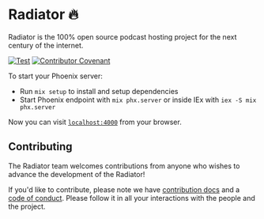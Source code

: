 # Radiator 🔥

Radiator is the 100% open source podcast hosting project for the next century of the internet.

[![Test](https://github.com/podlove/radiator/actions/workflows/test.yml/badge.svg)](https://github.com/podlove/radiator/actions/workflows/test.yml) [![Contributor Covenant](https://img.shields.io/badge/Contributor%20Covenant-2.1-4baaaa.svg)](CODE_OF_CONDUCT.md)

To start your Phoenix server:

- Run `mix setup` to install and setup dependencies
- Start Phoenix endpoint with `mix phx.server` or inside IEx with `iex -S mix phx.server`

Now you can visit [`localhost:4000`](http://localhost:4000) from your browser.

## Contributing

The Radiator team welcomes contributions from anyone who wishes to advance the development of the Radiator!

If you'd like to contribute, please note we have [contribution docs](CONTRIBUTING.md) and a [code of conduct](CODE_OF_CONDUCT.md). Please follow it in all your interactions with the people and the project.
